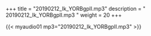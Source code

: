 +++
title = "20190212_Ik_YORBgplI.mp3"
description = " 20190212_Ik_YORBgplI.mp3 "
weight = 20
+++

{{< myaudio01 mp3="20190212_Ik_YORBgplI.mp3" >}}

